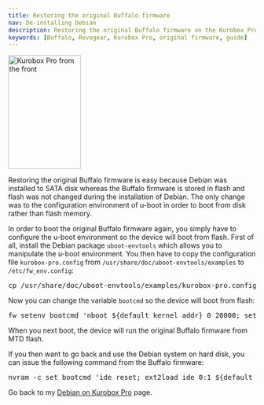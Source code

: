 ```yaml
---
title: Restoring the original Buffalo firmware
nav: De-installing Debian
description: Restoring the original Buffalo firmware on the Kurobox Pro
keywords: [Buffalo, Revogear, Kurobox Pro, original firmware, guide]
---
```


<div class="right">
<img src = "../images/r_kuroboxpro_front.jpg" class="border" alt="Kurobox Pro from the front" width="148" height="231" />
</div>

Restoring the original Buffalo firmware is easy because Debian was
installed to SATA disk whereas the Buffalo firmware is stored in flash and
flash was not changed during the installation of Debian.  The only change
was to the configuration environment of u-boot in order to boot from disk
rather than flash memory.

In order to boot the original Buffalo firmware again, you simply have to
configure the u-boot environment so the device will boot from flash.  First
of all, install the Debian package `uboot-envtools` which allows you to
manipulate the u-boot environment.  You then have to copy the configuration
file `kurobox-pro.config` from `/usr/share/doc/uboot-envtools/examples` to
`/etc/fw_env.config`:

<div class="code">
<pre>
cp /usr/share/doc/uboot-envtools/examples/kurobox-pro.config /etc/fw_env.config
</pre>
</div>

Now you can change the variable `bootcmd` so the device will boot from
flash:

<div class="code">
<pre>
fw_setenv bootcmd 'nboot ${default_kernel_addr} 0 20000; setenv bootargs ${bootargs_base} ${bootargs_root} ${buffalo_ver}; bootm ${default_kernel_addr}'
</pre>
</div>

When you next boot, the device will run the original Buffalo firmware from
MTD flash.

If you then want to go back and use the Debian system on hard disk, you can
issue the following command from the Buffalo firmware:

<div class="code">
<pre>
nvram -c set bootcmd 'ide reset; ext2load ide 0:1 ${default_kernel_addr} /${kernel}; ext2load ide 0:1 ${default_initrd_addr} /${initrd}; setenv bootargs ${bootargs_base}; bootm ${default_kernel_addr} ${default_initrd_addr}'
</pre>
</div>

Go back to my <a href = "..">Debian on Kurobox Pro</a> page.

